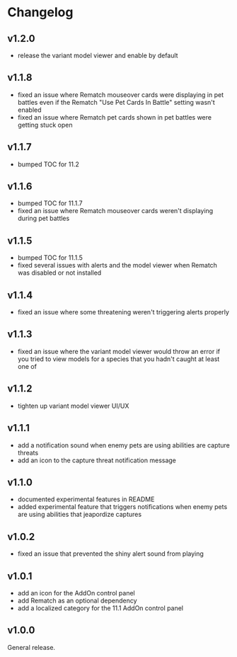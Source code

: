 # Changelog

## v1.2.0

- release the variant model viewer and enable by default

## v1.1.8

- fixed an issue where Rematch mouseover cards were displaying in pet battles even if the Rematch "Use Pet Cards In Battle" setting wasn't enabled
- fixed an issue where Rematch pet cards shown in pet battles were getting stuck open

## v1.1.7

- bumped TOC for 11.2

## v1.1.6

- bumped TOC for 11.1.7
- fixed an issue where Rematch mouseover cards weren't displaying during pet battles

## v1.1.5

- bumped TOC for 11.1.5
- fixed several issues with alerts and the model viewer when Rematch was disabled or not installed

## v1.1.4

- fixed an issue where some threatening weren't triggering alerts properly

## v1.1.3

- fixed an issue where the variant model viewer would throw an error if you tried to view models for a species that you hadn't caught at least one of

## v1.1.2

- tighten up variant model viewer UI/UX

## v1.1.1

- add a notification sound when enemy pets are using abilities are capture threats
- add an icon to the capture threat notification message

## v1.1.0

- documented experimental features in README
- added experimental feature that triggers notifications when enemy pets are using abilities that jeapordize captures

## v1.0.2

- fixed an issue that prevented the shiny alert sound from playing

## v1.0.1

- add an icon for the AddOn control panel
- add Rematch as an optional dependency
- add a localized category for the 11.1 AddOn control panel

## v1.0.0

General release.
